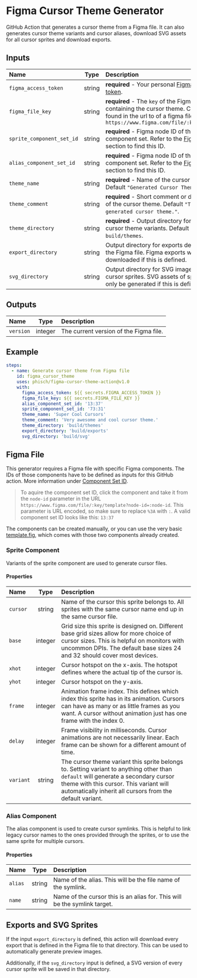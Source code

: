 # Figma Cursor Theme Generator

GitHub Action that generates a cursor theme from a Figma file. It can also generates cursor theme variants and cursor aliases, download SVG assets for all cursor sprites and download exports.

## Inputs

| Name | Type | Description |
| :- | :-: | :- |
| `figma_access_token` | string | **required** - Your personal [Figma access token](https://www.figma.com/developers/api#access-tokens). |
| `figma_file_key` | string | **required** - The `key` of the Figma file containing the cursor theme. Can be found in the url to of a figma file. `https://www.figma.com/file/:key/:title` |
| `sprite_component_set_id` | string | **required** - Figma node ID of the sprite component set. Refer to the [Figma File](#figma-file) section to find this ID. |
| `alias_component_set_id` | string | **required** - Figma node ID of the alias component set. Refer to the [Figma File](#figma-file) section to find this ID. |
| `theme_name` | string | **required** - Name of the cursor theme. Default `"Generated Cursor Theme"`. |
| `theme_comment` | string | **required** - Short comment or description of the cursor theme. Default `"This is a generated cursor theme."`. |
| `theme_directory` | string | **required** - Output directory for the cursor theme variants. Default `build/themes`. |
| `export_directory` | string | Output directory for exports defined in the Figma file. Figma exports will only be downloaded if this is defined. |
| `svg_directory` | string | Output directory for SVG images of all cursor sprites. SVG assets of sprites will only be generated if this is defined. |

## Outputs

| Name | Type | Description |
| :- | :-: | :- |
| `version` | integer | The current version of the Figma file. |

## Example

```yml
steps:
  - name: Generate cursor theme from Figma file
    id: figma_cursor_theme
    uses: phisch/figma-cursor-theme-action@v1.0
    with:
      figma_access_token: ${{ secrets.FIGMA_ACCESS_TOKEN }}
      figma_file_key: ${{ secrets.FIGMA_FILE_KEY }}
      alias_component_set_id: '13:37'
      sprite_component_set_id: '73:31'
      theme_name: 'Super Cool Cursors'
      theme_comment: 'Very awesome and cool cursor theme.'
      theme_directory: 'build/themes'
      export_directory: 'build/exports'
      svg_directory: 'build/svg'
```

## Figma File

This generator requires a Figma file with specific Figma components. The IDs of those components have to be defined as inputs for this GitHub action. More information under [Component Set ID](#component-set-id).

> To aquire the component set ID, click the component and take it from the `node-id` parameter in the URL `https://www.figma.com/file/:key/template?node-id=:node-id`. This parameter is URL encoded, so make sure to replace `%3A` with `:`. A valid component set ID looks like this: `13:37`

The components can be created manually, or you can use the very basic [template.fig](template.fig), which comes with those two components already created.

### Sprite Component

Variants of the sprite component are used to generate cursor files.

#### Properties

| Name | Type | Description |
| :- | :-: | :- |
| `cursor` | string | Name of the cursor this sprite belongs to. All sprites with the same cursor name end up in the same cursor file. |
| `base` | integer | Grid size this sprite is designed on. Different base grid sizes allow for more choice of cursor sizes. This is helpful on monitors with uncommon DPIs. The default base sizes 24 and 32 should cover most devices. |
| `xhot` | integer | Cursor hotspot on the x-axis. The hotspot defines where the actual tip of the cursor is. |
| `yhot` | integer | Cursor hotspot on the y-axis. |
| `frame` | integer | Animation frame index. This defines which index this sprite has in its animation. Cursors can have as many or as little frames as you want. A cursor without animation just has one frame with the index 0.|
| `delay` | integer | Frame visibility in milliseconds. Cursor animations are not necessarily linear. Each frame can be shown for a different amount of time. |
| `variant` | string | The cursor theme variant this sprite belongs to. Setting variant to anything other than `default` will generate a secondary cursor theme with this cursor. This variant will automatically inherit all cursors from the default variant. |

### Alias Component

The alias component is used to create cursor symlinks. This is helpful to link legacy cursor names to the ones provided through the sprites, or to use the same sprite for multiple cursors.

#### Properties

| Name | Type | Description |
| :- | :-: | :- |
| `alias` | string | Name of the alias. This will be the file name of the symlink. |
| `name` | string | Name of the cursor this is an alias for. This will be the symlink target. |

## Exports and SVG Sprites

If the input `export_directory` is defined, this action will download every export that is defined in the Figma file to that directory. This can be used to automatically generate preview images.

Additionally, if the `svg_directory` input is defined, a SVG version of every cursor sprite will be saved in that directory.